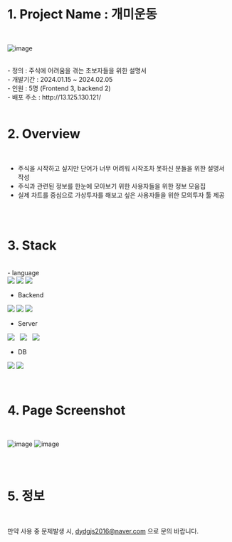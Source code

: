 <br>

# 1. Project Name : 개미운동
<br>

![image](https://github.com/dydgjs200/AntWork_Backend/assets/25136172/6e9f1fa6-b3b3-4ba7-9aaa-1f98a30b6865)

<br>
 - 정의 : 주식에 어려움을 겪는 초보자들을 위한 설명서 <br>
 - 개발기간 : 2024.01.15 ~ 2024.02.05 <br>
 - 인원 : 5명 (Frontend 3, backend 2) <br>
 - 배포 주소 : http://13.125.130.121/

<br>
<br>

# 2. Overview
<br>

<ul>
  <li>주식을 시작하고 싶지만 단어가 너무 어려워 시작조차 못하신 분들을 위한 설명서 작성</li>
  <li>주식과 관련된 정보를 한눈에 모아보기 위한 사용자들을 위한 정보 모음집</li>
  <li>실제 차트를 중심으로 가상투자를 해보고 싶은 사용자들을 위한 모의투자 툴 제공</li>
</ul>

<br>
<br>

# 3. Stack
<br>
- language <br>
<div>
  <img src="https://img.shields.io/badge/Javascript-F7DF1E?style=for-the-badge&logo=Javascript&logoColor=white">
  <img src="https://img.shields.io/badge/node.js-339933?style=for-the-badge&logo=Node.js&logoColor=white">
  <img src="https://img.shields.io/badge/npm-CB3837?style=for-the-badge&logo=npm&logoColor=white">
  
</div>

- Backend <br>
<div>
 <img src="https://img.shields.io/badge/express-000000?style=for-the-badge&logo=express&logoColor=white">
 <img src="https://img.shields.io/badge/.env-ECD53F?style=for-the-badge&logo=.env&logoColor=white">
 <img src="https://img.shields.io/badge/axios-5A29E4?style=for-the-badge&logo=axios&logoColor=white">
</div>

- Server <br>
<div>
 <img src="https://img.shields.io/badge/Amazon AWS-232F3E?style=flat-square&logo=Amazon%20AWS&logoColor=white"/></a> &nbsp
 <img src="https://img.shields.io/badge/Amazon S3-569A31?style=flat-square&logo=Amazon%20S3&logoColor=white"/></a> &nbsp
 <img src="https://img.shields.io/badge/Amazon EC2-FF9900?style=flat-square&logo=Amazon%20EC2&logoColor=white"/></a> &nbsp
</div>

- DB <br>
<div>
 <img src="https://img.shields.io/badge/mongoDB-47A248?style=for-the-badge&logo=mongoDB&logoColor=white"> 
 <img src="https://img.shields.io/badge/mongoose-880000?style=for-the-badge&logo=mongoose&logoColor=white">
</div>

<br>
<br>

# 4. Page Screenshot
<br>

![image](https://github.com/dydgjs200/AntWork_Backend/assets/25136172/59e64762-a444-4ab3-9744-63d287358099)
![image](https://github.com/dydgjs200/AntWork_Backend/assets/25136172/f937302b-5c58-4579-b661-9a9d527925e6)

<br>
<br>

# 5. 정보
<br>

만약 사용 중 문제발생 시, dydgjs2016@naver.com 으로 문의 바랍니다.
